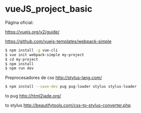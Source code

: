 # vueJS_project_basic

Página oficial:

https://vuejs.org/v2/guide/



https://github.com/vuejs-templates/webpack-simple

```bash
$ npm install -g vue-cli
$ vue init webpack-simple my-project
$ cd my-project
$ npm install
$ npm run dev
```


Preprocesadores de css
http://stylus-lang.com/

```bash
$ npm install --save-dev pug pug-loader stylus stylus-loader
```

to pug
http://html2jade.org/

to stylus
http://beautifytools.com/css-to-stylus-converter.php
